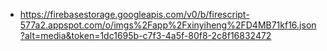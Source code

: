 - https://firebasestorage.googleapis.com/v0/b/firescript-577a2.appspot.com/o/imgs%2Fapp%2Fxinyiheng%2FD4MB71kf16.json?alt=media&token=1dc1695b-c7f3-4a5f-80f8-2c8f16832472
